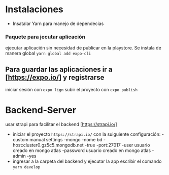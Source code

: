 # Instalaciones
* Insatalar Yarn para manejo de dependecias

### Paquete para jecutar aplicación 
ejecutar aplicación sin necesidad de publicar en la playstore. 
Se instala de manera global `yarn global add expo-cli` 

## Para guardar las aplicaciones ir a [https://expo.io/] y registrarse
iniciar sesión con `expo lign` subir el proyecto con `expo publish`


# Backend-Server
usar strapi para facilitar el backend [https://strapi.io/]
* iniciar el proyecto `https://strapi.io/` con la suiguiente configuración:
    -custom manual settings
    -mongo
    -nome bd
    -host:cluster0.gz5c5.mongodb.net
    -true
    -port:27017
    -user usuario creado en mongo atlas
    -password usuario creado en mongo atlas
    -admin
    -yes
* ingresar a la carpeta del backend y ejecutar la app escribir el comando `yarn develop`